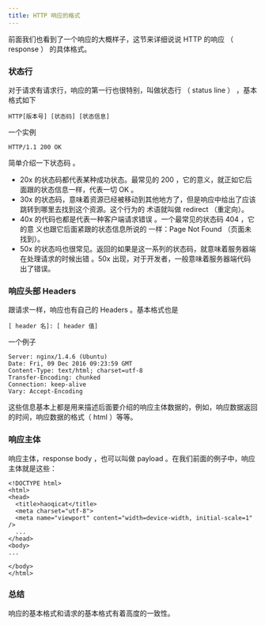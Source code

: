 ```yaml
---
title: HTTP 响应的格式
---
```



前面我们也看到了一个响应的大概样子，这节来详细说说 HTTP 的响应 （ response ） 的具体格式。

### 状态行

对于请求有请求行，响应的第一行也很特别，叫做状态行 （ status line ） ，基本格式如下

```
HTTP[版本号] [状态码] [状态信息]

```

一个实例

```
HTTP/1.1 200 OK

```

简单介绍一下状态码 。

- 20x 的状态码都代表某种成功状态。最常见的 200 ，它的意义，就正如它后面跟的状态信息一样，代表一切 OK 。
- 30x 的状态码，意味着资源已经被移动到其他地方了，但是响应中给出了应该跳转到哪里去找到这个资源。这个行为的 术语就叫做 redirect （重定向）。
- 40x 的代码也都是代表一种客户端请求错误 。一个最常见的状态码 404 ，它的意 义也跟它后面紧跟的状态信息所说的 一样：Page Not Found （页面未找到）。
- 50x 的状态吗也很常见。返回的如果是这一系列的状态码，就意味着服务器端在处理请求的时候出错 。50x 出现，对于开发者，一般意味着服务器端代码出了错误。

### 响应头部 Headers

跟请求一样，响应也有自己的 Headers 。基本格式也是

```
[ header 名]: [ header 值]

```
一个例子

```
Server: nginx/1.4.6 (Ubuntu)
Date: Fri, 09 Dec 2016 09:23:59 GMT
Content-Type: text/html; charset=utf-8
Transfer-Encoding: chunked
Connection: keep-alive
Vary: Accept-Encoding

```
这些信息基本上都是用来描述后面要介绍的响应主体数据的，例如，响应数据返回的时间，响应数据的格式（ html ）等等。

### 响应主体

响应主体，response body ，也可以叫做 payload 。在我们前面的例子中，响应主体就是这些：

```
<!DOCTYPE html>
<html>
<head>
  <title>haoqicat</title>
  <meta charset="utf-8">
  <meta name="viewport" content="width=device-width, initial-scale=1" />
  ...
</head>
<body>
...

</body>
</html>
```

### 总结
响应的基本格式和请求的基本格式有着高度的一致性。
